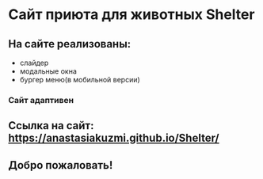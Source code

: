 # Сайт приюта для животных Shelter 
## На сайте реализованы:
- слайдер
- модальные окна
- бургер меню(в мобильной версии)
### Сайт адаптивен
## Ссылка на сайт: https://anastasiakuzmi.github.io/Shelter/
## Добро пожаловать!
